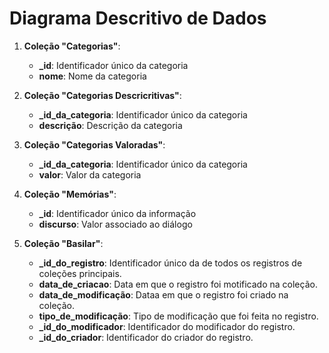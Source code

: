 # Diagrama Descritivo de Dados

1. **Coleção "Categorias"**:
   - **_id**: Identificador único da categoria  
   - **nome**: Nome da categoria

2. **Coleção "Categorias Descricritivas"**:
   - **_id_da_categoria**: Identificador único da categoria
   - **descrição**: Descrição da categoria

3. **Coleção "Categorias Valoradas"**:
   - **_id_da_categoria**: Identificador único da categoria
   - **valor**: Valor da categoria

4. **Coleção "Memórias"**:
   - **_id**: Identificador único da informação
   - **discurso**: Valor associado ao diálogo

5. **Coleção "Basilar"**:
   - **_id_do_registro**: Identificador único da de todos os registros de coleções principais.
   - **data_de_criacao**: Data em que o registro foi motificado na coleção.
   - **data_de_modificação**: Dataa em que o registro foi criado na coleção.
   - **tipo_de_modificação**: Tipo de modificação que foi feita no registro.
   - **_id_do_modificador**: Identificador do modificador do registro.
   - **_id_do_criador**: Identificador do criador do registro.
